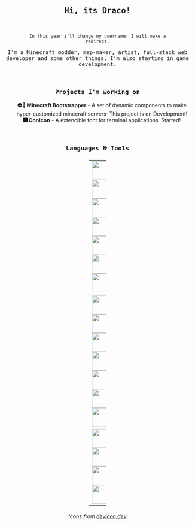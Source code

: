 <div align="center">
<br>
<br>
<br>
	<h2 line-height:1%; align="center"><samp>Hi, its Draco!</samp></h3>
<br>

<code>In this year i'll change my username; I will make a redirect.</code></p>
<div>
<p line-height:150%; align="center"><samp>I'm a Minecraft modder, map-maker, artist, full-stack web developer and some other things, I'm also starting in game development.</samp><br>
	
<br>
<br>
<h3 line-height:150%; align="center"><b><samp>Projects I'm working on</samp></b></h3>
<ul align="center">
	<b>👽🔌 Minecraft Bootstrapper</b> - A set of dynamic components to make hyper-customized minecraft servers· This project is on Development!<br>
	<b>🎆 ConIcon</b> - A extencible font for terminal applications. Started!
</ul>
<br>
<h3 line-height:150%; align="center"><b><samp>Languages 🙲 Tools</samp></b></h3>
	<table style="undefined;table-layout: fixed; width: 46px">
<colgroup>
<col style="width: 46px">
</colgroup>
<tbody  align="center">
	
   <tr>
   <td>
		 <img src="https://cdn.jsdelivr.net/gh/devicons/devicon/icons/java/java-original-wordmark.svg"  height="50p" width="50p"/>
	   	 <img src="https://cdn.jsdelivr.net/gh/devicons/devicon/icons/csharp/csharp-original.svg"  height="50p" width="50p"/>
		 <img src="https://cdn.jsdelivr.net/gh/devicons/devicon/icons/c/c-plain.svg"  height="50p" width="50p"/>
		 <img src="https://cdn.jsdelivr.net/gh/devicons/devicon/icons/cplusplus/cplusplus-plain.svg" height="50p" width="50p"/>
		 <img src="https://cdn.jsdelivr.net/gh/devicons/devicon/icons/opengl/opengl-original.svg"  height="50p" width="50p"/>
		 <img src="https://cdn.jsdelivr.net/gh/devicons/devicon/icons/dotnetcore/dotnetcore-original.svg"  height="50p" width="50p"/>
         <img src="https://cdn.jsdelivr.net/gh/devicons/devicon/icons/dot-net/dot-net-original.svg"  height="50p" width="50p"/>
   </td>
  </tr>
  <tr>
    <th>
	 	<img src="https://cdn.jsdelivr.net/gh/devicons/devicon/icons/javascript/javascript-original.svg" height="50p" width="50p"/>
	 	<img src="https://cdn.jsdelivr.net/gh/devicons/devicon/icons/typescript/typescript-original.svg" height="50p" width="50p" />
	 	<img src="https://cdn.jsdelivr.net/gh/devicons/devicon/icons/html5/html5-original.svg"  height="50p" width="50p"/>
	 	<img src="https://cdn.jsdelivr.net/gh/devicons/devicon/icons/css3/css3-original.svg"  height="50p" width="50p"/>
		<img src="https://cdn.jsdelivr.net/gh/devicons/devicon/icons/nodejs/nodejs-original.svg"  height="50p" width="50p"/>
		<img src="https://cdn.jsdelivr.net/gh/devicons/devicon/icons/tailwindcss/tailwindcss-plain.svg"  height="50p" width="50p"/>
         	<img src="https://cdn.jsdelivr.net/gh/devicons/devicon/icons/electron/electron-original.svg" height="50p" width="50p"/>
  </tr>
  <tr>
    <td>
		 <img src="https://cdn.jsdelivr.net/gh/devicons/devicon/icons/visualstudio/visualstudio-plain.svg"  height="50p" width="50p"/>
        	 <img src="https://cdn.jsdelivr.net/gh/devicons/devicon/icons/vscode/vscode-original.svg"  height="50p" width="50p"/>
	 	 <img src="https://cdn.jsdelivr.net/gh/devicons/devicon/icons/git/git-original.svg" height="50p" width="50p" />
	         <img src="https://cdn.jsdelivr.net/gh/devicons/devicon/icons/gitlab/gitlab-original.svg" height="50p" width="50p" />
    </td>
  </tr>
</tbody>
</table>
<h6>Icons from <a href="https://devicon.dev">devicon.dev</a></h6>
</div>
